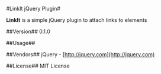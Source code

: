 #LinkIt jQuery Plugin#

**LinkIt** is a simple jQuery plugin to attach links to elements

##Version## 
0.1.0

##Usage##

##Vendors##
jQuery - [http://jquery.com](http://jquery.com)

##License##
MIT License